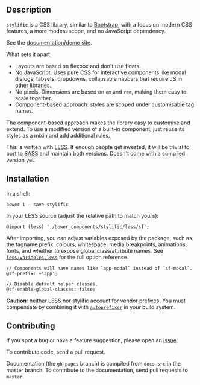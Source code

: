 ## Description

`stylific` is a CSS library, similar to
[Bootstrap](http://getbootstrap.com), with a focus on modern CSS features, a
more modest scope, and no JavaScript dependency.

See the [documentation/demo site](https://mitranim.github.io/stylific).

What sets it apart:
* Layouts are based on flexbox and don't use floats.
* No JavaScript. Uses pure CSS for interactive components like modal dialogs,
  tabsets, dropdowns, collapsable navbars that require JS in other libraries.
* No pixels. Dimensions are based on `em` and `rem`, making them easy to scale
  together.
* Component-based approach: styles are scoped under customisable tag names.

The component-based approach makes the library easy to customise and extend. To
use a modified version of a built-in component, just reuse its styles as a mixin
and add additional rules.

This is written with [LESS](http://lesscss.org). If enough people get invested,
it will be trivial to port to [SASS](http://sass-lang.com) and maintain both
versions. Doesn't come with a compiled version yet.

## Installation

In a shell:

```shell
bower i --save stylific
```

In your LESS source (adjust the relative path to match yours):

```less
@import (less) './bower_components/stylific/less/sf';
```

After importing, you can adjust variables exposed by the package, such as the
tagname prefix, colours, whitespace, media breakpoints, animations, fonts, and
whether to expose global class/attribute names. See
[`less/variables.less`](less/variables.less) for the full option reference.

```less
// Components will have names like `app-modal` instead of `sf-modal`.
@sf-prefix: ~'app';

// Disable default helper classes.
@sf-enable-global-classes: false;
```

**Caution**: neither LESS nor stylific account for vendor prefixes. You
must compensate by combining it with
[`autoprefixer`](https://github.com/postcss/autoprefixer) in your build system.

## Contributing

If you spot a bug or have a feature suggestion, please open an [issue](/issues).

To contribute code, send a pull request.

Documentation (the `gh-pages` branch) is compiled from `docs-src` in the master
branch. To contribute to the documentation, send pull requests to `master`.
